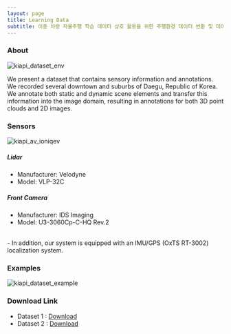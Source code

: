 ```yaml
---
layout: page
title: Learning Data
subtitle: 이종 차량 자율주행 학습 데이터 상호 활용을 위한 주행환경 데이터 변환 및 데이터 검증 기술 개발
---
```


### About
![kiapi_dataset_env](/assets/img/project_learningdata/kiapi_dataset_env.png)

 We present a dataset that contains sensory information and annotations. We recorded several downtown and suburbs of Daegu, Republic of Korea. We annotate both static and dynamic scene elements and transfer this information into the image domain, resulting in annotations for both 3D point clouds and 2D images.

### Sensors
![kiapi_av_ioniqev](/assets/img/project_learningdata/kiapi_av_ioniqev.png)

##### Lidar
- Manufacturer: Velodyne
- Model: VLP-32C

##### Front Camera
 - Manufacturer: IDS Imaging
 - Model: U3-3060Cp-C-HQ Rev.2
<br/>
    - In addition, our system is equipped with an IMU/GPS (OxTS RT-3002) localization system.
 
### Examples
![kiapi_dataset_example](/assets/img/project_learningdata/kiapi_dataset_example.png)

### Download Link
- Dataset 1 : [Download](http://www.kiapi.or.kr)
- Dataset 2 : [Download](http://gw.kiapi.or.kr)